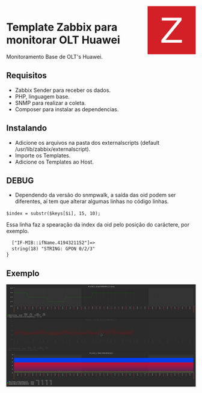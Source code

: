 <img src="icon.png" align="right" />

# Template Zabbix para monitorar OLT Huawei

Monitoramento Base de OLT's Huawei.

## Requisitos

- Zabbix Sender para receber os dados.
- PHP, linguagem base.
- SNMP para realizar a coleta.
- Composer para instalar as dependencias.

## Instalando

- Adicione os arquivos na pasta dos externalscripts (default /usr/lib/zabbix/externalscript).
- Importe os Templates.
- Adicione os Templates ao Host.


## DEBUG

- Dependendo da versão do snmpwalk, a saída das oid podem ser diferentes, aí tem que alterar algumas linhas no código linhas.

```$index = substr($keys[$i], 15, 10);```

Essa linha faz a spearação da index da oid pelo posição do caráctere, por exemplo.

```array(1) {
  ["IF-MIB::ifName.4194321152"]=>
  string(18) "STRING: GPON 0/2/3"
}
```

## Exemplo
<img src="example.png" align="right" />


